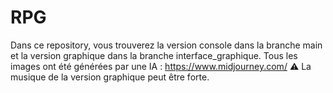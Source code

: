 # RPG

Dans ce repository, vous trouverez la version console dans la branche main et la version graphique dans la branche interface_graphique. Tous les images ont été générées par une IA : https://www.midjourney.com/
 ⚠ La musique de la version graphique peut être forte. 
